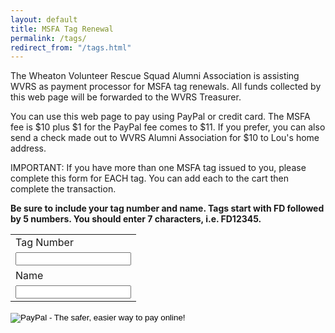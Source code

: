 ```yaml
---
layout: default
title: MSFA Tag Renewal
permalink: /tags/
redirect_from: "/tags.html"
---
```

<p>The Wheaton Volunteer Rescue Squad Alumni Association is assisting WVRS as payment processor for MSFA tag renewals. All funds collected by this web page will be forwarded to the WVRS Treasurer.</p>

<p>You can use this web page to pay using PayPal or credit card. The MSFA fee is $10 plus $1 for the PayPal fee comes to $11. If you prefer, you can also send a check made out to WVRS Alumni Association for $10 to Lou's home address.</p>

<p>IMPORTANT: If you have more than one MSFA tag issued to you, please complete this form for EACH tag. You can add each to the cart then complete the transaction.</p>

<p><b>Be sure to include your tag number and name. Tags start with FD followed by 5 numbers. You should enter 7 characters, i.e. FD12345.</b></p>

<form target="paypal" action="https://www.paypal.com/cgi-bin/webscr" method="post">
<input type="hidden" name="cmd" value="_s-xclick">
<input type="hidden" name="hosted_button_id" value="QPKK5GBBYQGHJ">
<table>
<tr><td><input type="hidden" name="on0" value="Tag Number">Tag Number</td></tr><tr><td><input type="text" name="os0" maxlength="200"></td></tr>
<tr><td><input type="hidden" name="on1" value="Name">Name</td></tr><tr><td><input type="text" name="os1" maxlength="200"></td></tr>
</table>
<input type="image" src="https://www.paypalobjects.com/en_US/i/btn/btn_cart_LG.gif" border="0" name="submit" alt="PayPal - The safer, easier way to pay online!">
<img alt="" border="0" src="https://www.paypalobjects.com/en_US/i/scr/pixel.gif" width="1" height="1">
</form>
